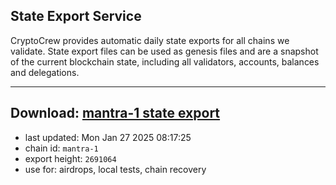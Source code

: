 ## State Export Service
CryptoCrew provides automatic daily state exports for all chains we validate. State export files can be used as genesis files and are a snapshot of the current blockchain state, including all validators, accounts, balances and delegations.

---
**Download: [mantra-1 state export](https://dl-eu2.ccvalidators.com/SERVICE/mantrachain/mantra-1_export_2691064.json)**
---

- last updated: Mon Jan 27 2025 08:17:25
- chain id: `mantra-1`
- export height: `2691064`
- use for: airdrops, local tests, chain recovery
